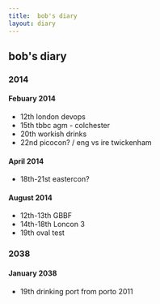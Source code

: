 ```yaml
---
title:  bob's diary
layout: diary
---
```

## bob's diary ##

### 2014 ###

#### Febuary 2014 ####

* 12th london devops
* 15th tbbc agm - colchester
* 20th workish drinks
* 22nd picocon? / eng vs ire twickenham

#### April 2014 ####

* 18th-21st eastercon?


#### August 2014 ####

* 12th-13th GBBF
* 14th-18th Loncon 3
* 19th oval test


### 2038 ###

#### January 2038 ####

* 19th drinking port from porto 2011

